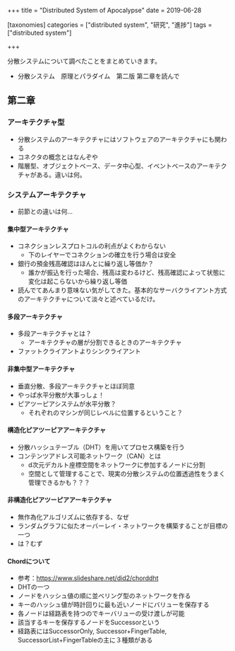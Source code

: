 +++
title = "Distributed System of Apocalypse"
date = 2019-06-28

[taxonomies]
categories = ["distributed system", "研究", "進捗"]
tags = ["distributed system"]

+++

分散システムについて調べたことをまとめていきます。
- 分散システム　原理とパラダイム　第二版 第二章を読んで

<!-- more -->

## 第二章

### アーキテクチャ型
- 分散システムのアーキテクチャにはソフトウェアのアーキテクチャにも関わる
- コネクタの概念とはなんぞや
- 階層型、オブジェクトベース、データ中心型、イベントベースのアーキテクチャがある。違いは何。

### システムアーキテクチャ
- 前節との違いは何...

#### 集中型アーキテクチャ
- コネクションレスプロトコルの利点がよくわからない
  - 下のレイヤーでコネクションの確立を行う場合は安全
- 銀行の預金残高確認はほんとに繰り返し等価か？
  - 誰かが振込を行った場合、残高は変わるけど、残高確認によって状態に変化は起こらないから繰り返し等価
- 読んでてあんまり意味ない気がしてきた。基本的なサーバクライアント方式のアーキテクチャについて淡々と述べているだけ。

#### 多段アーキテクチャ
- 多段アーキテクチャとは？
  - アーキテクチャの層が分割できるときのアーキテクチャ
- ファットクライアントよりシンクライアント

#### 非集中型アーキテクチャ
- 垂直分散、多段アーキテクチャとほぼ同意
- やっぱ水平分散が大事っしょ！
- ピアツーピアシステムが水平分散？
  - それぞれのマシンが同じレベルに位置するということ？

#### 構造化ピアツーピアアーキテクチャ
- 分散ハッシュテーブル（DHT）を用いてプロセス構築を行う
- コンテンツアドレス可能ネットワーク（CAN）とは
  - d次元デカルト座標空間をネットワークに参加するノードに分割
  - 空間として管理することで、現実の分散システムの位置透過性をうまく管理できるかも？？？

#### 非構造化ピアツーピアアーキテクチャ
- 無作為化アルゴリズムに依存する、なぜ
- ランダムグラフに似たオーバーレイ・ネットワークを構築することが目標の一つ
- は？むず

#### Chordについて
- 参考：https://www.slideshare.net/did2/chorddht
- DHTの一つ
- ノードをハッシュ値の順に並べリング型のネットワークを作る
- キーのハッシュ値が時計回りに最も近いノードにバリューを保存する
- 各ノードは経路表を持つのでキーバリューの受け渡しが可能
- 該当するキーを保存するノードをSuccessorという
- 経路表にはSuccessorOnly, Successor+FingerTable, SuccessorList+FingerTableの主に３種類がある

